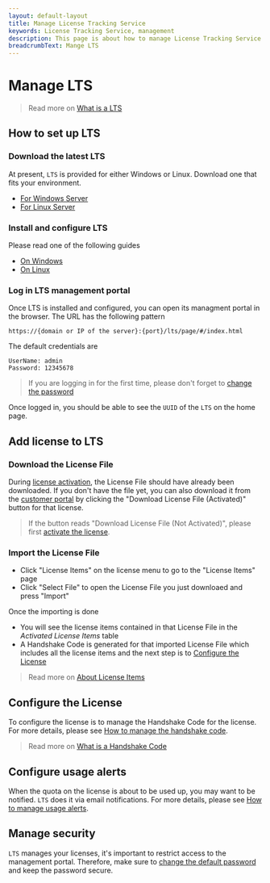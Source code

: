 ```yaml
---
layout: default-layout
title: Manage License Tracking Service
keywords: License Tracking Service, management
description: This page is about how to manage License Tracking Service
breadcrumbText: Mange LTS
---
```


# Manage LTS

> Read more on [What is a LTS]({{site.about}}terms.html#license-tracking-service)

## How to set up LTS

### Download the latest LTS

At present, `LTS` is provided for either Windows or Linux. Download one that fits your environment.

* [For Windows Server](somelink)
* [For Linux Server](somelink)

### Install and configure LTS

Please read one of the following guides

* [On Windows]({{site.selfhosting}}ltsonwindows.html)
* [On Linux]({{site.selfhosting}}ltsonlinux.html)

### Log in LTS management portal

Once LTS is installed and configured, you can open its managment portal in the browser. The URL has the following pattern

``` text
https://{domain or IP of the server}:{port}/lts/page/#/index.html
```

The default credentials are 

``` text
UserName: admin
Password: 12345678
```

> If you are logging in for the first time, please don't forget to [change the password]({{site.selfhosting}}security.html#change-the-password)

Once logged in, you should be able to see the `UUID` of the `LTS` on the home page.

## Add license to LTS

### Download the License File

During [license activation]({{site.selfhosting}}index.html#activate-the-license), the License File should have already been downloaded. If you don't have the file yet, you can also download it from the [customer portal](https://officecn.dynamsoft.com:808/customer/license/fullLicense) by clicking the "Download License File (Activated)" button for that license.

> If the button reads "Download License File (Not Activated)", please first [activate the license]({{site.selfhosting}}index.html#activate-the-license).

### Import the License File

* Click "License Items" on the license menu to go to the "License Items" page
* Click "Select File" to open the License File you just downloaed and press "Import"

Once the importing is done

* You will see the license items contained in that License File in the *Activated License Items* table
* A Handshake Code is generated for that imported License File which includes all the license items and the next step is to [Configure the License](#configure-the-license)

> Read more on [About License Items]({{site.common}}licenseitems.html)

## Configure the License

To configure the license is to manage the Handshake Code for the license. For more details, please see [How to manage the handshake code]({{site.common}}handshakeCodes.html).

> Read more on [What is a Handshake Code]({{site.about}}terms.html#handshake-code)

## Configure usage alerts

When the quota on the license is about to be used up, you may want to be notified. `LTS` does it via email notifications. For more details, please see [How to manage usage alerts]({{site.common}}usagealerttriggers.html).

## Manage security

`LTS` manages your licenses, it's important to restrict access to the management portal. Therefore, make sure to [change the default password]({{site.selfhosting}}security.html#change-the-password) and keep the password secure.
